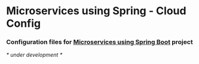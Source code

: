 # Microservices using Spring - Cloud Config
### Configuration files for [Microservices using Spring Boot](https://github.com/LordOfSati/microservices-using-spring) project
_* under development *_
